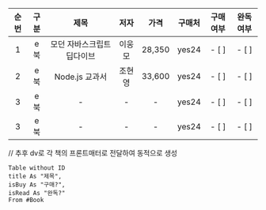 | 순번 | 구분 | 제목 | 저자 | 가격 | 구매처 | 구매여부 | 완독여부 |
|:---:|:---:|:---:|:---:|:---:|:---:|:---:|:---:|
| 1 | e북 | 모던 자바스크립트 딥다이브 | 이웅모 | 28,350 | yes24 | - [ ] | - [ ] |
| 2 | e북 | Node.js 교과서 | 조현영 | 33,600 | yes24 |- [ ] | - [ ] |
| 3 | e북 | - | - | - | yes24 |- [ ] | - [ ] |
| 3 | e북 | - | - | - | yes24 |- [ ] | - [ ] |
// 추후 dv로 각 책의 프론트매터로 전달하여 동적으로 생성

```dataview
Table without ID
title As "제목",
isBuy As "구매?",
isRead As "완독?"
From #Book

```